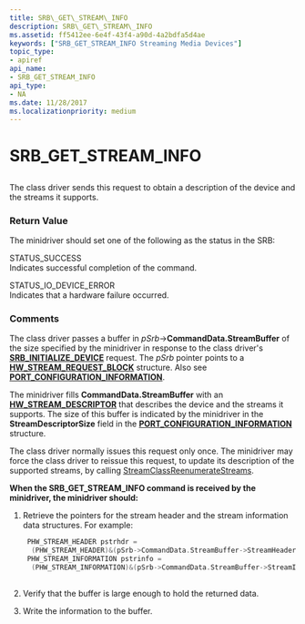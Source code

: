 ```yaml
---
title: SRB\_GET\_STREAM\_INFO
description: SRB\_GET\_STREAM\_INFO
ms.assetid: ff5412ee-6e4f-43f4-a90d-4a2bdfa5d4ae
keywords: ["SRB_GET_STREAM_INFO Streaming Media Devices"]
topic_type:
- apiref
api_name:
- SRB_GET_STREAM_INFO
api_type:
- NA
ms.date: 11/28/2017
ms.localizationpriority: medium
---
```


# SRB\_GET\_STREAM\_INFO


## <span id="ddk_srb_get_stream_info_ks"></span><span id="DDK_SRB_GET_STREAM_INFO_KS"></span>


The class driver sends this request to obtain a description of the device and the streams it supports.

### <span id="return_value"></span><span id="RETURN_VALUE"></span>Return Value

The minidriver should set one of the following as the status in the SRB:

<span id="STATUS_SUCCESS"></span><span id="status_success"></span>STATUS\_SUCCESS  
Indicates successful completion of the command.

<span id="STATUS_IO_DEVICE_ERROR"></span><span id="status_io_device_error"></span>STATUS\_IO\_DEVICE\_ERROR  
Indicates that a hardware failure occurred.

### Comments

The class driver passes a buffer in *pSrb*-&gt;**CommandData.StreamBuffer** of the size specified by the minidriver in response to the class driver's [**SRB\_INITIALIZE\_DEVICE**](srb-initialize-device.md) request. The *pSrb* pointer points to a [**HW\_STREAM\_REQUEST\_BLOCK**](https://docs.microsoft.com/windows-hardware/drivers/ddi/content/strmini/ns-strmini-_hw_stream_request_block) structure. Also see [**PORT\_CONFIGURATION\_INFORMATION**](https://docs.microsoft.com/windows-hardware/drivers/ddi/content/strmini/ns-strmini-_port_configuration_information).

The minidriver fills **CommandData.StreamBuffer** with an [**HW\_STREAM\_DESCRIPTOR**](https://docs.microsoft.com/windows-hardware/drivers/ddi/content/strmini/ns-strmini-_hw_stream_descriptor) that describes the device and the streams it supports. The size of this buffer is indicated by the minidriver in the **StreamDescriptorSize** field in the [**PORT\_CONFIGURATION\_INFORMATION**](https://docs.microsoft.com/windows-hardware/drivers/ddi/content/strmini/ns-strmini-_port_configuration_information) structure.

The class driver normally issues this request only once. The minidriver may force the class driver to reissue this request, to update its description of the supported streams, by calling [StreamClassReenumerateStreams](https://docs.microsoft.com/windows-hardware/drivers/ddi/content/strmini/nf-strmini-streamclassreenumeratestreams).

**When the SRB\_GET\_STREAM\_INFO command is received by the minidriver, the minidriver should:**

1.  Retrieve the pointers for the stream header and the stream information data structures. For example:

    ```cpp
     PHW_STREAM_HEADER pstrhdr =
      (PHW_STREAM_HEADER)&(pSrb->CommandData.StreamBuffer->StreamHeader);
     PHW_STREAM_INFORMATION pstrinfo =
      (PHW_STREAM_INFORMATION)&(pSrb->CommandData.StreamBuffer->StreamInfo);
     
    ```

2.  Verify that the buffer is large enough to hold the returned data.

3.  Write the information to the buffer.
